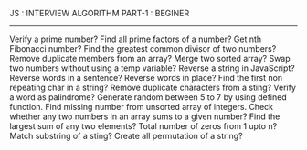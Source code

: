 JS : INTERVIEW ALGORITHM
PART-1 : BEGINER

______________________
Verify a prime number?
Find all prime factors of a number?
Get nth Fibonacci number?
Find the greatest common divisor of two numbers?
Remove duplicate members from an array?
Merge two sorted array?
Swap two numbers without using a temp variable?
Reverse a string in JavaScript?
Reverse words in a sentence?
Reverse words in place?
Find the first non repeating char in a string?
Remove duplicate characters from a sting?
Verify a word as palindrome?
Generate random between 5 to 7 by using defined function.
Find missing number from unsorted array of integers.
Check whether any two numbers in an array sums to a given number?
Find the largest sum of any two elements?
Total number of zeros from 1 upto n?
Match substring of a sting?
Create all permutation of a string?
